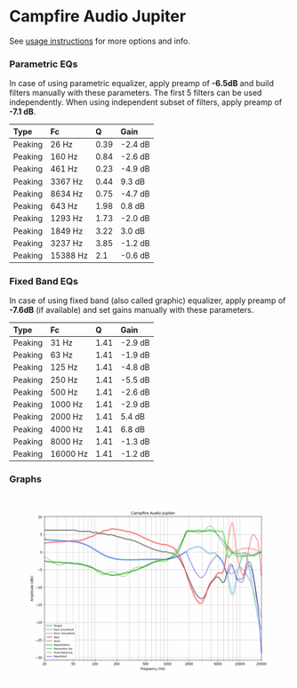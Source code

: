 # Campfire Audio Jupiter
See [usage instructions](https://github.com/jaakkopasanen/AutoEq#usage) for more options and info.

### Parametric EQs
In case of using parametric equalizer, apply preamp of **-6.5dB** and build filters manually
with these parameters. The first 5 filters can be used independently.
When using independent subset of filters, apply preamp of **-7.1 dB**.

| Type    | Fc       |    Q | Gain    |
|:--------|:---------|:-----|:--------|
| Peaking | 26 Hz    | 0.39 | -2.4 dB |
| Peaking | 160 Hz   | 0.84 | -2.6 dB |
| Peaking | 461 Hz   | 0.23 | -4.9 dB |
| Peaking | 3367 Hz  | 0.44 | 9.3 dB  |
| Peaking | 8634 Hz  | 0.75 | -4.7 dB |
| Peaking | 643 Hz   | 1.98 | 0.8 dB  |
| Peaking | 1293 Hz  | 1.73 | -2.0 dB |
| Peaking | 1849 Hz  | 3.22 | 3.0 dB  |
| Peaking | 3237 Hz  | 3.85 | -1.2 dB |
| Peaking | 15388 Hz | 2.1  | -0.6 dB |

### Fixed Band EQs
In case of using fixed band (also called graphic) equalizer, apply preamp of **-7.6dB**
(if available) and set gains manually with these parameters.

| Type    | Fc       |    Q | Gain    |
|:--------|:---------|:-----|:--------|
| Peaking | 31 Hz    | 1.41 | -2.9 dB |
| Peaking | 63 Hz    | 1.41 | -1.9 dB |
| Peaking | 125 Hz   | 1.41 | -4.8 dB |
| Peaking | 250 Hz   | 1.41 | -5.5 dB |
| Peaking | 500 Hz   | 1.41 | -2.6 dB |
| Peaking | 1000 Hz  | 1.41 | -2.9 dB |
| Peaking | 2000 Hz  | 1.41 | 5.4 dB  |
| Peaking | 4000 Hz  | 1.41 | 6.8 dB  |
| Peaking | 8000 Hz  | 1.41 | -1.3 dB |
| Peaking | 16000 Hz | 1.41 | -1.2 dB |

### Graphs
![](./Campfire%20Audio%20Jupiter.png)